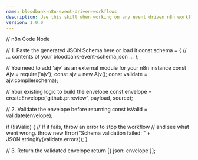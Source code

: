 ```yaml
---
name: bloodbank-n8n-event-driven-workflows
description: Use this skill when working on any event driven n8n workflow that subscribes to or publishes 33GOD Bloodbank events. This skill will ensure a standard convention is adhered to across all event-driven workflows, and modularity is maximized for robust and rapid expansion.
version: 1.0.0
---
```


// n8n Code Node

// 1. Paste the generated JSON Schema here or load it
const schema = {
// ... contents of your bloodbank-event-schema.json ...
};

// You need to add 'ajv' as an external module for your n8n instance
const Ajv = require('ajv');
const ajv = new Ajv();
const validate = ajv.compile(schema);

// Your existing logic to build the envelope
const envelope = createEnvelope('github.pr.review', payload, source);

// 2. Validate the envelope before returning
const isValid = validate(envelope);

if (!isValid) {
// If it fails, throw an error to stop the workflow
// and see what went wrong.
throw new Error("Schema validation failed: " + JSON.stringify(validate.errors));
}

// 3. Return the validated envelope
return [{ json: envelope }];
